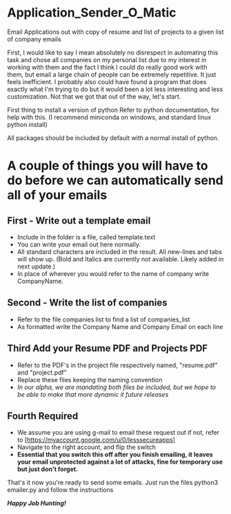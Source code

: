 # Application_Sender_O_Matic
Email Applications out with copy of resume and list of projects to a given list of company emails

First, I would like to say I mean absolutely no disrespect in automating this task and chose all companies on my personal list due to my interest in working with them and the fact I think I could do really good work with them, but email a large chain of people can be extremely repetitive. It just feels inefficient. I probably also could have found a program that does exactly what I'm trying to do but it would been a lot less interesting and less customization. Not that we got that out of the way, let's start.


First thing to install a version of python
  Refer to python documentation, for help with this.
  (I recommend miniconda on windows, and standard linux python install)

All packages should be included by default with a normal install of python.

# A couple of things you will have to do before we can automatically send all of your emails  
## First - Write out a template email  
  - Include in the folder is a file, called template.text  
  - You can write your email out here normally.  
  - All standard characters are included in the result. All new-lines and tabs will show up. (Bold and Italics  are currently not available. Likely added in next update.)
  - In place of wherever you would refer to the name of company write CompanyName.
## Second - Write the list of companies
  - Refer to the file companies list to find a list of companies_list
  - As formatted write the Company Name and Company Email on each line  
## Third Add your Resume PDF and Projects PDF
  - Refer to the PDF's in the project file respectively named, "resume.pdf" and "project.pdf"
  - Replace these files keeping the naming convention
  - *In our alpha, we are mandating both files be included, but we hope to be able to make that more dynamic it future releases*  
## Fourth **Required**
  - We assume you are using g-mail to email these request out if not, refer to [https://myaccount.google.com/u/0/lesssecureapps]
  - Navigate to the right account, and flip the switch
  - **Essential that you switch this off after you finish emailing, it leaves your email unprotected against a lot of attacks, fine for temporary use but just don't forget.**  


That's it now you're ready to send some emails.
Just run the files
  python3 emailer.py
and follow the instructions

***Happy Job Hunting!***
